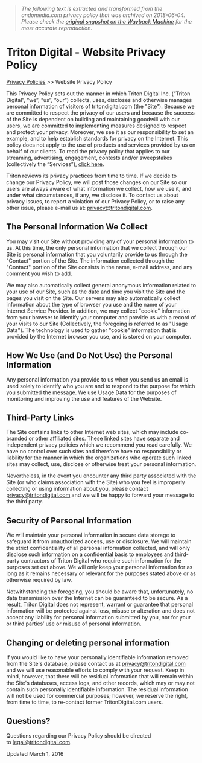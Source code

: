 > *The following text is extracted and transformed from the andomedia.com privacy policy that was archived on 2018-06-04. Please check the [original snapshot on the Wayback Machine](https://web.archive.org/web/20180604140301id_/https%3A//www.tritondigital.com/privacy-policy) for the most accurate reproduction.*

# Triton Digital - Website Privacy Policy

[Privacy Policies](https://www.tritondigital.com/privacy-policies) >> Website Privacy Policy

This Privacy Policy sets out the manner in which Triton Digital Inc. (“Triton Digital”, “we”, “us”, “our”) collects, uses, discloses and otherwise manages personal information of visitors of tritondigital.com (the "Site"). Because we are committed to respect the privacy of our users and because the success of the Site is dependent on building and maintaining goodwill with our users, we are committed to implementing measures designed to respect and protect your privacy. Moreover, we see it as our responsibility to set an example, and to help establish standards for privacy on the Internet. This policy does not apply to the use of products and services provided by us on behalf of our clients. To read the privacy policy that applies to our streaming, advertising, engagement, contests and/or sweepstakes (collectively the “Services”), [click here](http://tritondigital.com/privacy-policy-services).

Triton reviews its privacy practices from time to time. If we decide to change our Privacy Policy, we will post those changes on our Site so our users are always aware of what information we collect, how we use it, and under what circumstances, if any, we disclose it. To contact us about privacy issues, to report a violation of our Privacy Policy, or to raise any other issue, please e-mail us at: [privacy@tritondigital.com](mailto:privacy@tritondigital.com.).

## **The Personal Information We Collect**

You may visit our Site without providing any of your personal information to us. At this time, the only personal information that we collect through our Site is personal information that you voluntarily provide to us through the "Contact" portion of the Site. The information collected through the "Contact" portion of the Site consists in the name, e-mail address, and any comment you wish to add.

We may also automatically collect general anonymous information related to your use of our Site, such as the date and time you visit the Site and the pages you visit on the Site. Our servers may also automatically collect information about the type of browser you use and the name of your Internet Service Provider. In addition, we may collect "cookie" information from your browser to identify your computer and provide us with a record of your visits to our Site (Collectively, the foregoing is referred to as "Usage Data"). The technology is used to gather "cookie" information that is provided by the Internet browser you use, and is stored on your computer.

## **How We Use (and Do Not Use) the Personal Information**

Any personal information you provide to us when you send us an email is used solely to identify who you are and to respond to the purpose for which you submitted the message. We use Usage Data for the purposes of monitoring and improving the use and features of the Website.

## **Third-Party Links**

The Site contains links to other Internet web sites, which may include co-branded or other affiliated sites. These linked sites have separate and independent privacy policies which we recommend you read carefully. We have no control over such sites and therefore have no responsibility or liability for the manner in which the organizations who operate such linked sites may collect, use, disclose or otherwise treat your personal information.

Nevertheless, in the event you encounter any third party associated with the Site (or who claims association with the Site) who you feel is improperly collecting or using information about you, please contact [privacy@tritondigital.com](mailto:privacy@tritondigital.com.) and we will be happy to forward your message to the third party.

## **Security of Personal Information**

We will maintain your personal information in secure data storage to safeguard it from unauthorized access, use or disclosure. We will maintain the strict confidentiality of all personal information collected, and will only disclose such information on a confidential basis to employees and third-party contractors of Triton Digital who require such information for the purposes set out above. We will only keep your personal information for as long as it remains necessary or relevant for the purposes stated above or as otherwise required by law.

Notwithstanding the foregoing, you should be aware that, unfortunately, no data transmission over the Internet can be guaranteed to be secure. As a result, Triton Digital does not represent, warrant or guarantee that personal information will be protected against loss, misuse or alteration and does not accept any liability for personal information submitted by you, nor for your or third parties’ use or misuse of personal information.

## **Changing or deleting personal information**

If you would like to have your personally identifiable information removed from the Site's database, please contact us at [privacy@tritondigital.com ](mailto:privacy@tritondigital.com.)and we will use reasonable efforts to comply with your request. Keep in mind, however, that there will be residual information that will remain within the Site's databases, access logs, and other records, which may or may not contain such personally identifiable information. The residual information will not be used for commercial purposes; however, we reserve the right, from time to time, to re-contact former TritonDigital.com users.

## **Questions?**

Questions regarding our Privacy Policy should be directed to [legal@tritondigital.com](mailto:legal@tritondigital.com).

Updated March 1, 2016
